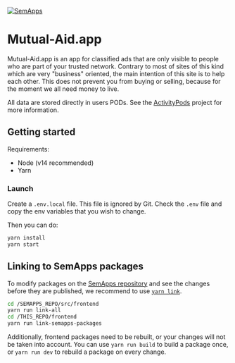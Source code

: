 [![SemApps](https://badgen.net/badge/Powered%20by/SemApps/28CDFB)](https://semapps.org)

# Mutual-Aid.app

Mutual-Aid.app is an app for classified ads that are only visible to people who are part of your trusted network. 
Contrary to most of sites of this kind which are very "business" oriented, the main intention of this site is to 
help each other. This does not prevent you from buying or selling, because for the moment we all need money to live.

All data are stored directly in users PODs. See the [ActivityPods](https://github.com/assemblee-virtuelle/activitypods) project for more information.

## Getting started

Requirements:
- Node (v14 recommended)
- Yarn

### Launch

Create a `.env.local` file. This file is ignored by Git. Check the `.env` file and copy the env variables that you wish to change.

Then you can do:

```bash
yarn install
yarn start
```

## Linking to SemApps packages

To modify packages on the [SemApps repository](https://github.com/assemblee-virtuelle/semapps) and see the changes before they are published, we recommend to use [`yarn link`](https://classic.yarnpkg.com/en/docs/cli/link/).

```bash
cd /SEMAPPS_REPO/src/frontend
yarn run link-all
cd /THIS_REPO/frontend
yarn run link-semapps-packages
```

Additionally, frontend packages need to be rebuilt, or your changes will not be taken into account.
You can use `yarn run build` to build a package once, or `yarn run dev` to rebuild a package on every change.
